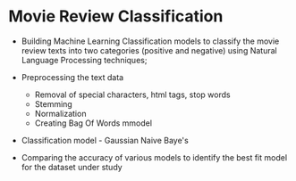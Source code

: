# Movie Review Classification

- Building Machine Learning Classification models to classify the movie review texts into two categories (positive and negative) using Natural Language Processing techniques;
- Preprocessing the text data 
  - Removal of special characters, html tags, stop words
  - Stemming
  - Normalization
  - Creating Bag Of Words mmodel
 
- Classification model - Gaussian Naive Baye's

- Comparing the accuracy of various models to identify the best fit model for the dataset under study
